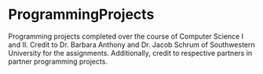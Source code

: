 # ProgrammingProjects
Programming projects completed over the course of Computer Science I and II.
Credit to Dr. Barbara Anthony and Dr. Jacob Schrum of Southwestern University
for the assignments. 
Additionally, credit to respective partners in partner programming projects.
